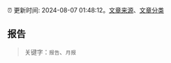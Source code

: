 :alarm_clock: 更新时间: 2024-08-07 01:48:12。[文章来源](/README.md)、[文章分类](/TAGS.md)

## 报告


> 关键字：`报告`、`月报`



